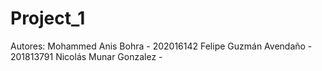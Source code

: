 # Project_1


Autores:
Mohammed Anis Bohra - 202016142
Felipe Guzmán Avendaño - 201813791
Nicolás Munar Gonzalez - 
